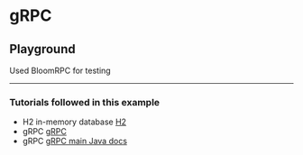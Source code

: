 # gRPC  
## Playground  
  
Used BloomRPC for testing  

---  
  
### Tutorials followed in this example  
- H2 in-memory database [H2](https://howtodoinjava.com/spring-boot2/h2-database-example/)  
- gRPC [gRPC](https://medium.com/geekculture/how-to-create-grpc-microservices-with-jpa-b3e804b4d91e)  
- gRPC [gRPC main Java docs](https://grpc.io/docs/languages/java/quickstart/)

